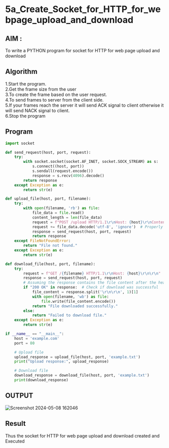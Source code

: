 # 5a_Create_Socket_for_HTTP_for_webpage_upload_and_download
## AIM :
To write a PYTHON program for socket for HTTP for web page upload and download
## Algorithm

1.Start the program.
<BR>
2.Get the frame size from the user
<BR>
3.To create the frame based on the user request.
<BR>
4.To send frames to server from the client side.
<BR>
5.If your frames reach the server it will send ACK signal to client otherwise it will send NACK signal to client.
<BR>
6.Stop the program
<BR>
## Program 
```py
import socket

def send_request(host, port, request):
    try:
        with socket.socket(socket.AF_INET, socket.SOCK_STREAM) as s:
            s.connect((host, port))
            s.sendall(request.encode())
            response = s.recv(4096).decode()
        return response
    except Exception as e:
        return str(e)

def upload_file(host, port, filename):
    try:
        with open(filename, 'rb') as file:
            file_data = file.read()
            content_length = len(file_data)
            request = f"POST /upload HTTP/1.1\r\nHost: {host}\r\nContent-Length: {content_length}\r\n\r\n"
            request += file_data.decode('utf-8', 'ignore')  # Properly encode file data
            response = send_request(host, port, request)
            return response
    except FileNotFoundError:
        return "File not found."
    except Exception as e:
        return str(e)

def download_file(host, port, filename):
    try:
        request = f"GET /{filename} HTTP/1.1\r\nHost: {host}\r\n\r\n"
        response = send_request(host, port, request)
        # Assuming the response contains the file content after the headers
        if "200 OK" in response:  # Check if download was successful
            file_content = response.split('\r\n\r\n', 1)[1]
            with open(filename, 'wb') as file:
                file.write(file_content.encode())
            return "File downloaded successfully."
        else:
            return "Failed to download file."
    except Exception as e:
        return str(e)

if __name__ == "__main__":
    host = 'example.com'
    port = 80

    # Upload file
    upload_response = upload_file(host, port, 'example.txt')
    print("Upload response:", upload_response)

    # Download file
    download_response = download_file(host, port, 'example.txt')
    print(download_response)

```
## OUTPUT
![Screenshot 2024-05-08 162046](https://github.com/KMSusindhar/5a_Create_Socket_for_HTTP_for_webpage_upload_and_download/assets/155904197/7ff2fdc2-ab5d-4057-8936-7014f5371019)


## Result
Thus the socket for HTTP for web page upload and download created and Executed
